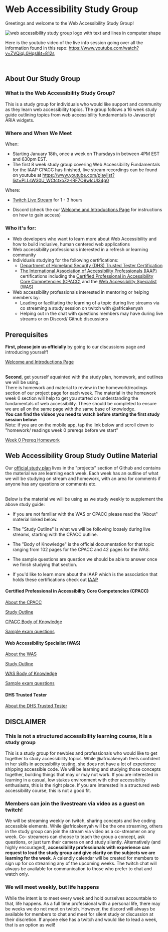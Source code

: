 # Web Accessibility Study Group
Greetings and welcome to the Web Accessibility Study Group!
<br>

![web accessibility study group logo with text and lines in computer shape](https://github.com/codingtherapist/webAccessibilityStudyGroup/assets/96845068/af783ee1-1b25-4f3f-afa0-0b8a633d4214)

Here is the youtube video of the live info session going over all the information found in this repo: https://www.youtube.com/watch?v=ZVQiqL0HqsI&t=812s

<br>
<h2>About Our Study Group</h2>
<h3>What is the Web Accessibility Study Group?</h3>
This is a study group for individuals who would like support and community as they learn web accessibility topics. The group follows a 16 week study guide outlining topics from web accessibility fundamentals to Javascript ARIA widgets.
<h3> Where and When We Meet</h3>
When:

-  Starting January 18th, once a week on Thursdays in between 4PM EST and 630pm EST.
-  The first 8 week study group covering Web Accessibility Fundamentals for the IAAP CPACC has finished, live stream recordings can be found on youtube at https://www.youtube.com/playlist?list=PLLsW30U_WCtctxoZz-lRF7O9wIcUl34g0 

Where:

- [Twitch Live Stream](https://www.twitch.tv/africakenyah) for 1 - 3 hours

- Discord (check the our [Welcome and Introductions Page](https://github.com/codingtherapist/webAccessibilityStudyGroup/discussions/5) for instructions on how to gain access)
<h3> Who it's for:</h3>

- Web developers who want to learn more about Web Accessibility and how to build inclusive, human centered web applications
- Web accessibility professionals interested in a refresh or learning community
- Individuals studying for the following certifications:
    - [Department of Homeland Security (DHS) Trusted Tester Certification](https://www.dhs.gov/trusted-tester)
    - [The International Association of Accessibility Professionals (IAAP)](https://www.accessibilityassociation.org/s/about) certifications including the [Certified Professional in Accessibility Core Competencies (CPACC)](https://www.accessibilityassociation.org/s/certified-professional) and the [Web Accessibility Specialist (WAS)](https://www.accessibilityassociation.org/s/wascertification)
- Web accessibility professionals interested in mentoring or helping members by:
    - Leading or facilitating the learning of a topic during live streams via co streaming a study session on twitch with @africakenyah
    - Helping out in the chat with questions members may have during live streams or on Discord/ Github discussions

<h2> Prerequisites</h2>
<b>First, please join us officially</b> by going to our discussions page and introducing yourself!

[Welcome and Introductions Page](https://github.com/codingtherapist/webAccessibilityStudyGroup/discussions/5) <br><br>

<b>Second</b>, get yourself aquainted with the study plan, homework, and outlines we will be using.<br> 
There is homework and material to review in the homework/readings section of our project page for each week. The material in the homework week 0 section will help to get you started on understanding the fundamentals of web accessibility. These should be completed to ensure we are all on the same page with the same base of knowledge. <br>
<b>You can find the videos you need to watch before starting the first study session below:</b> <br>
Note: if you are on the mobile app, tap the link below and scroll down to "homework/ readings week 0 prereqs before we start" <br>

[Week 0 Prereq Homework](https://github.com/users/codingtherapist/projects/1?pane=issue&itemId=34268762)


<h2> Web Accessibility Group Study Outline Material</h2>

Our [official study plan](https://github.com/users/codingtherapist/projects/1) lives in the "projects" section of Github and contains the material we are learning each week. Each week has an outline of what we will be studying on stream and homework, with an area for comments if anyone has any questions or comments etc.<br><br>



Below is the material we will be using as we study weekly to supplement the above study guide:<br>

- If you are not familiar with the WAS or CPACC please read the "About" material linked below. <br>

- The "Study Outline" is what we will be following loosely during live streams, starting with the CPACC outline. <br>

- The "Body of Knowledge" is the official documentation for that topic ranging from 102 pages for the CPACC and 42 pages for the WAS. <br>

- The sample questions are question we should be able to answer once we finish studying that section.

- If you'd like to learn more about the IAAP which is the association that holds these certifications check out [IAAP](https://www.accessibilityassociation.org/s/about) 

<h4>Certified Professional in Accessibility Core Competencies (CPACC)</h4>

[About the CPACC](https://www.accessibilityassociation.org/s/certified-professional) <br>

[Study Outline](https://www.accessibilityassociation.org/s/cpacc-certification-content-outline) <br>

[CPACC Body of Knowledge](https://www.accessibilityassociation.org/resource/IAAP_CPACC_BOK_March2020) <br>

[Sample exam questions](https://www.accessibilityassociation.org/s/cpacc-sample-exam-questions) <bR>


<h4>Web Accessibility Specialist (WAS)</h4>

[About the WAS](https://www.accessibilityassociation.org/s/wascertification) <br>

[Study Outline](https://www.accessibilityassociation.org/s/was-credential-content-outline) <br>

[WAS Body of Knowledge](https://www.accessibilityassociation.org/resource/WAS_Certification_FInal_2020_FINAL) <br>

[Sample exam questions](https://www.accessibilityassociation.org/s/was-sample-exam-questions) <br>

<h4> DHS Trusted Tester</h4>

[About the DHS Trusted Tester](https://www.dhs.gov/trusted-tester)

<h2>DISCLAIMER</h2>
<h3>This is not a structured accessibility learning course, it is a study group</h3>
This is a study group for newbies and professionals who would like to get together to study accessibility topics. While @africakenyah feels confident in her skills in accessibility testing, she does not have a lot of experience shipping accessible code. We will be learning and studying those concepts together, building things that may or may not work. If you are interested in learning in a casual, low stakes environment with other accessibility enthusiasts, this is the right place. If you are interested in a structured web accessibility course, this is not a good fit.

<h3>Members can join the livestream via video as a guest on twitch!</h3>
We will be streaming weekly on twitch, sharing concepts and live coding accessible elements. While @africakenyah will be the one streaming, others in the study group can join the stream via video as a co-streamer on any week. Co- streamers can choose to teach the group a concept, ask questions, or just turn their camera on and study silently. Alternatively (and highly encouraged), <b>accessibility professionals with experience can request to lead the study group and give clarity on the subjects we are learning for the week</b>. A calendly calendar will be created for members to sign up for co streaming any of the upcoming weeks. The twitch chat will always be available for communication to those who prefer to chat and watch only.

<h3>We will meet weekly, but life happens</h3>
While the intent is to meet every week and hold ourselves accountable to that, life happens. As a full time professional with a personal life, there may be weeks we do not meet on twitch. However, the discord will always be available for members to chat and meet for silent study or discussion at their discretion. If anyone else has a twitch and would like to lead a week, that is an option as well!

